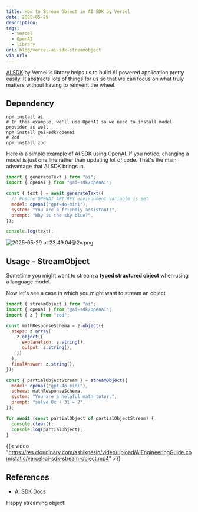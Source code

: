 ```yaml
---
title: How to Stream Object in AI SDK by Vercel
date: 2025-05-29
description: 
tags:
  - vercel
  - OpenAI
  - library
url: blog/vercel-ai-sdk-streamobject
via_url:
---
```

[AI SDK](https://ai-sdk.dev/) by Vercel is library helps us to build AI powered application pretty easily. It abstracts lots of things for us so that we can focus on what truly matters without having to reinvent the wheel.


## Dependency

```shell
npm install ai
# In this example, we'll use OpenAI so we need to install model provider as well
npm install @ai-sdk/openai
# Zod
npm install zod
```


Here is a simple example of AI SDK using OpenAI. If you notice, changing a model is just one line rather than updating lot of code. That's the main advantage that AI SDK brings in.

```js
import { generateText } from "ai";
import { openai } from "@ai-sdk/openai";

const { text } = await generateText({
  // Ensure OPENAI_API_KEY environment variable is set
  model: openai("gpt-4o-mini"),
  system: "You are a friendly assistant!",
  prompt: "Why is the sky blue?",
});

console.log(text);
```

![2025-05-29 at 23.49.04@2x.png](https://images.nesin.io/qblog/AIEngineerGuide/images/2025-05/2025-05-29-at-23.49.04-at-2x.png)
## Usage - StreamObject


Sometime you might want to stream a **typed structured object**  when using a language model.

Now let's see a case in which you might want to stream an object

```js
import { streamObject } from "ai";
import { openai } from "@ai-sdk/openai";
import { z } from "zod";

const mathResponseSchema = z.object({
  steps: z.array(
    z.object({
      explanation: z.string(),
      output: z.string(),
    })
  ),
  finalAnswer: z.string(),
});

const { partialObjectStream } = streamObject({
  model: openai("gpt-4o-mini"),
  schema: mathResponseSchema,
  system: "You are a helpful math tutor.",
  prompt: "solve 8x + 31 = 2",
});

for await (const partialObject of partialObjectStream) {
  console.clear();
  console.log(partialObject);
}

```

{{< video "https://res.cloudinary.com/ashiknesin/video/upload/AIEngineeringGuide.com/static/vercel-ai-sdk-stream-object.mp4"  >}}

## References
- [AI SDK Docs](https://ai-sdk.dev/docs/reference/ai-sdk-core/stream-object#streamobject)

Happy streaming object!